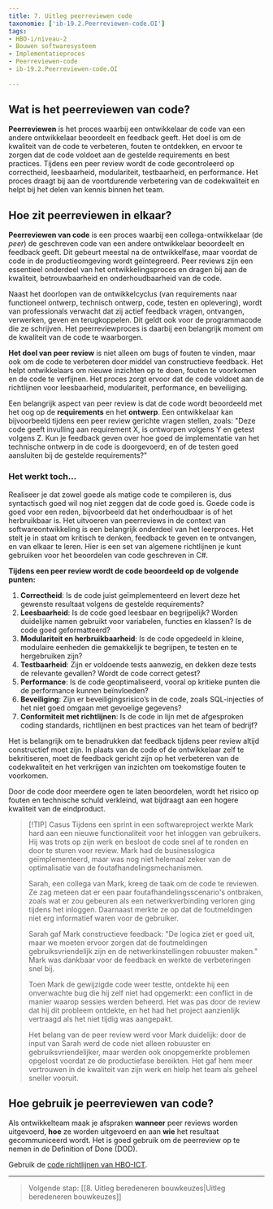 ```yaml
---
title: 7. Uitleg peerreviewen code
taxonomie: ['ib-19.2.Peerreviewen-code.OI']
tags:
- HBO-i/niveau-2
- Bouwen softwaresysteem
- Implementatieproces
- Peerreviewen-code
- ib-19.2.Peerreviewen-code.OI
 
---
```


## Wat is het peerreviewen van code?
**Peerreviewen** is het proces waarbij een ontwikkelaar de code van een andere ontwikkelaar beoordeelt en feedback geeft. Het doel is om de kwaliteit van de code te verbeteren, fouten te ontdekken, en ervoor te zorgen dat de code voldoet aan de gestelde requirements en best practices. Tijdens een peer review wordt de code gecontroleerd op correctheid, leesbaarheid, modulariteit, testbaarheid, en performance. Het proces draagt bij aan de voortdurende verbetering van de codekwaliteit en helpt bij het delen van kennis binnen het team.

## Hoe zit peerreviewen in elkaar?
**Peerreviewen van code** is een proces waarbij een collega-ontwikkelaar (de *peer*) de geschreven code van een andere ontwikkelaar beoordeelt en feedback geeft. Dit gebeurt meestal na de ontwikkelfase, maar voordat de code in de productieomgeving wordt geïntegreerd. Peer reviews zijn een essentieel onderdeel van het ontwikkelingsproces en dragen bij aan de kwaliteit, betrouwbaarheid en onderhoudbaarheid van de code. 

Naast het doorlopen van de ontwikkelcyclus (van requirements naar functioneel ontwerp, technisch ontwerp, code, testen en oplevering), wordt van professionals verwacht dat zij actief feedback vragen, ontvangen, verwerken, geven en terugkoppelen. Dit geldt ook voor de programmacode die ze schrijven. Het peerreviewproces is daarbij een belangrijk moment om de kwaliteit van de code te waarborgen.

**Het doel van peer review** is niet alleen om bugs of fouten te vinden, maar ook om de code te verbeteren door middel van constructieve feedback. Het helpt ontwikkelaars om nieuwe inzichten op te doen, fouten te voorkomen en de code te verfijnen. Het proces zorgt ervoor dat de code voldoet aan de richtlijnen voor leesbaarheid, modulariteit, performance, en beveiliging. 

Een belangrijk aspect van peer review is dat de code wordt beoordeeld met het oog op de **requirements** en het **ontwerp**. Een ontwikkelaar kan bijvoorbeeld tijdens een peer review gerichte vragen stellen, zoals: "Deze code geeft invulling aan requirement X, is ontworpen volgens Y en getest volgens Z. Kun je feedback geven over hoe goed de implementatie van het technische ontwerp in de code is doorgevoerd, en of de testen goed aansluiten bij de gestelde requirements?"

### Het werkt toch...
Realiseer je dat zowel goede als matige code te compileren is, dus syntactisch goed wil nog niet zeggen dat de code goed is. Goede code is goed voor een reden, bijvoorbeeld dat het onderhoudbaar is of het herbruikbaar is. Het uitvoeren van peerreviews in de context van softwareontwikkeling is een belangrijk onderdeel van het leerproces. Het stelt je in staat om kritisch te denken, feedback te geven en te ontvangen, en van elkaar te leren. Hier is een set van algemene richtlijnen je kunt gebruiken voor het beoordelen van code geschreven in C#. 

**Tijdens een peer review wordt de code beoordeeld op de volgende punten:**
1. **Correctheid**: Is de code juist geïmplementeerd en levert deze het gewenste resultaat volgens de gestelde requirements?
2. **Leesbaarheid**: Is de code goed leesbaar en begrijpelijk? Worden duidelijke namen gebruikt voor variabelen, functies en klassen? Is de code goed geformatteerd?
3. **Modulariteit en herbruikbaarheid**: Is de code opgedeeld in kleine, modulaire eenheden die gemakkelijk te begrijpen, te testen en te hergebruiken zijn?
4. **Testbaarheid**: Zijn er voldoende tests aanwezig, en dekken deze tests de relevante gevallen? Wordt de code correct getest?
5. **Performance**: Is de code geoptimaliseerd, vooral op kritieke punten die de performance kunnen beïnvloeden?
6. **Beveiliging**: Zijn er beveiligingsrisico’s in de code, zoals SQL-injecties of het niet goed omgaan met gevoelige gegevens?
7. **Conformiteit met richtlijnen**: Is de code in lijn met de afgesproken coding standards, richtlijnen en best practices van het team of bedrijf?

Het is belangrijk om te benadrukken dat feedback tijdens peer review altijd constructief moet zijn. In plaats van de code of de ontwikkelaar zelf te bekritiseren, moet de feedback gericht zijn op het verbeteren van de codekwaliteit en het verkrijgen van inzichten om toekomstige fouten te voorkomen. 

Door de code door meerdere ogen te laten beoordelen, wordt het risico op fouten en technische schuld verkleind, wat bijdraagt aan een hogere kwaliteit van de eindproduct.

> [!TIP] Casus
> Tijdens een sprint in een softwareproject werkte Mark hard aan een nieuwe functionaliteit voor het inloggen van gebruikers. Hij was trots op zijn werk en besloot de code snel af te ronden en door te sturen voor review. Mark had de businesslogica geïmplementeerd, maar was nog niet helemaal zeker van de optimalisatie van de foutafhandelingsmechanismen.
> 
> Sarah, een collega van Mark, kreeg de taak om de code te reviewen. Ze zag meteen dat er een paar foutafhandelingsscenario's ontbraken, zoals wat er zou gebeuren als een netwerkverbinding verloren ging tijdens het inloggen. Daarnaast merkte ze op dat de foutmeldingen niet erg informatief waren voor de gebruiker.
> 
> Sarah gaf Mark constructieve feedback: "De logica ziet er goed uit, maar we moeten ervoor zorgen dat de foutmeldingen gebruiksvriendelijk zijn en de netwerkinstellingen robuuster maken." Mark was dankbaar voor de feedback en werkte de verbeteringen snel bij.
> 
> Toen Mark de gewijzigde code weer testte, ontdekte hij een onverwachte bug die hij zelf niet had opgemerkt: een conflict in de manier waarop sessies werden beheerd. Het was pas door de review dat hij dit probleem ontdekte, en het had het project aanzienlijk vertraagd als het niet tijdig was aangepakt.
> 
> Het belang van de peer review werd voor Mark duidelijk: door de input van Sarah werd de code niet alleen robuuster en gebruiksvriendelijker, maar werden ook onopgemerkte problemen opgelost voordat ze de productiefase bereikten. Het gaf hem meer vertrouwen in de kwaliteit van zijn werk en hielp het team als geheel sneller vooruit.

## Hoe gebruik je peerreviewen van code?
Als ontwikkelteam maak je afspraken **wanneer** peer reviews worden uitgevoerd, **hoe** ze worden uitgevoerd en aan **wie** het resultaat gecommuniceerd wordt. Het is goed gebruik om de peerreview op te nemen in de Definition of Done (DOD).

Gebruik de [code richtlijnen van HBO-ICT](Richtlijnen-voor-C-sharp-code.pdf).

---

> Volgende stap: [[8. Uitleg beredeneren bouwkeuzes|Uitleg beredeneren bouwkeuzes]]
